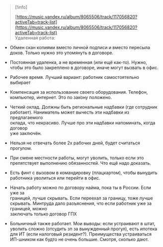 > [!info]  
>  
> [https://music.yandex.ru/album/8065506/track/117056820?activeTab=track-list](https://music.yandex.ru/album/8065506/track/117056820?activeTab=track-list)  
Удаленная работа:
- Обмен скан копиями вместо личной подписи и вместо пересыла доков. Только нужно это упомянуть в договоре.
- Постоянная удаленка, а не временная (или ещё как-то). Нужно, чтобы это было закреплено в договоре, иначе могут вызвать в офис.
- Рабочее время. Лучший вариант: работник самостоятельно выбирает
- Компенсация за использование своего оборудования. Телефон, компьютер, интернет. Это по закону положено.
- Четкий оклад. Должны быть региональные надбавки (где сотрудник  
    работает). Наниматель может вычесть эти надбавки из предлагаемого  
    оклада, что некрасиво. Лучше про эти надбавки напоминать, когда договор  
    уже заключён.  
    
- Нельзя не отвечать более 2х рабочих дней, будет считаться прогулом.
- При смене местности работы, могут уволить, только если это препятствует выполнению обязанностей. Что ещё надо доказать.
- Есть финт с вызовом в командировку (плацкартом), чтобы вынудить работника уволиться или перейти в офис.
- Начать работу можно по договору найма, пока ты в России. Если уже за  
    границей, лучше скрывать. Если переехал за границу, тоже лучше скрывать. Минтруда дало разъяснения, что если работник уже за границей, можно  
    заключать только договор ГПХ  
    
- Больничный также работает.
Мои выводы: если устраивают в штат, уволить сложно (отсудить зп за вынужденный прогул), есть ипотека для ИТ (если налоговый резидент?). Преимущества устраиваться ИП-шником как будто не очень большие. Смотря, сколько дают.